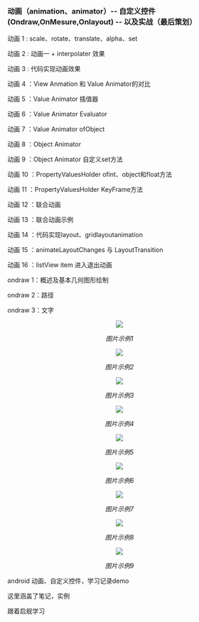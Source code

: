 ### 动画（animation、animator）-- 自定义控件(Ondraw,OnMesure,Onlayout) -- 以及实战（最后策划）

 <p><a> 动画 1 : scale、rotate、translate、alpha、set</a></p>
        <p><a>动画 2 : 动画一 + interpolater 效果</a></p>
        <p><a>动画 3 : 代码实现动画效果</a></p>
        <p><a>动画 4 ：View Anmation 和 Value Animator的对比</a></p>
        <p><a>动画 5 ：Value Animator 插值器</a></p>
        <p><a>动画 6 ：Value Animator Evaluator</a></p>
        <p><a>动画 7 ：Value Animator ofObject</a></p>
        <p><a>动画 8 ：Object Animator</a></p>
        <p><a>动画 9 ：Object Animator 自定义set方法</a></p>
        <p><a>动画 10 ：PropertyValuesHolder ofint、object和float方法</a></p>
        <p><a>动画 11 ：PropertyValuesHolder KeyFrame方法</a></p>
        <p><a>动画 12 ：联合动画</a></p>
        <p><a>动画 13 ：联合动画示例</a></p>
        <p><a>动画 14 ：代码实现layout、gridlayoutanimation</a></p>
        <p><a>动画 15 ：animateLayoutChanges 与 LayoutTransition</a></p>
        <p><a>动画 16 ：listView item 进入退出动画</a></p>
        <p><a>ondraw 1：概述及基本几何图形绘制</a></p>
        <p><a>ondraw 2：路径</a></p>
        <p><a>ondraw 3：文字</a></p>


<p align="center">
    <img src="https://github.com/jiezongnewstar/AnimationViewandWedgit/blob/master/app/src/main/res/screen1.gif">
    <p align="center">
        <em>图片示例1</em>
    </p>
</p>

<p align="center">
    <img src="https://github.com/jiezongnewstar/AnimationViewandWedgit/blob/master/app/src/main/res/screen2.gif">
    <p align="center">
        <em>图片示例2</em>
    </p>
</p>

<p align="center">
    <img src="https://github.com/jiezongnewstar/AnimationViewandWedgit/blob/master/app/src/main/res/screen3.gif">
    <p align="center">
        <em>图片示例3</em>
    </p>
</p>

<p align="center">
    <img src="https://github.com/jiezongnewstar/AnimationViewandWedgit/blob/master/app/src/main/res/screen4.gif">
    <p align="center">
        <em>图片示例4</em>
    </p>
</p>

<p align="center">
    <img src="https://github.com/jiezongnewstar/AnimationViewandWedgit/blob/master/app/src/main/res/screen5.gif">
    <p align="center">
        <em>图片示例5</em>
    </p>
</p>

<p align="center">
    <img src="https://github.com/jiezongnewstar/AnimationViewandWedgit/blob/master/app/src/main/res/screen6.gif">
    <p align="center">
        <em>图片示例6</em>
    </p>
</p>

<p align="center">
    <img src="https://github.com/jiezongnewstar/AnimationViewandWedgit/blob/master/app/src/main/res/screen7.gif">
    <p align="center">
        <em>图片示例7</em>
    </p>
</p>

<p align="center">
    <img src="https://github.com/jiezongnewstar/AnimationViewandWedgit/blob/master/app/src/main/res/screen8.gif">
    <p align="center">
        <em>图片示例8</em>
    </p>
</p>

<p align="center">
    <img src="https://github.com/jiezongnewstar/AnimationViewandWedgit/blob/master/app/src/main/res/screen7.gif">
    <p align="center">
        <em>图片示例9</em>
    </p>
</p>

android 动画、自定义控件，学习记录demo</br>

这里涵盖了笔记，实例</br>

跟着启舰学习

